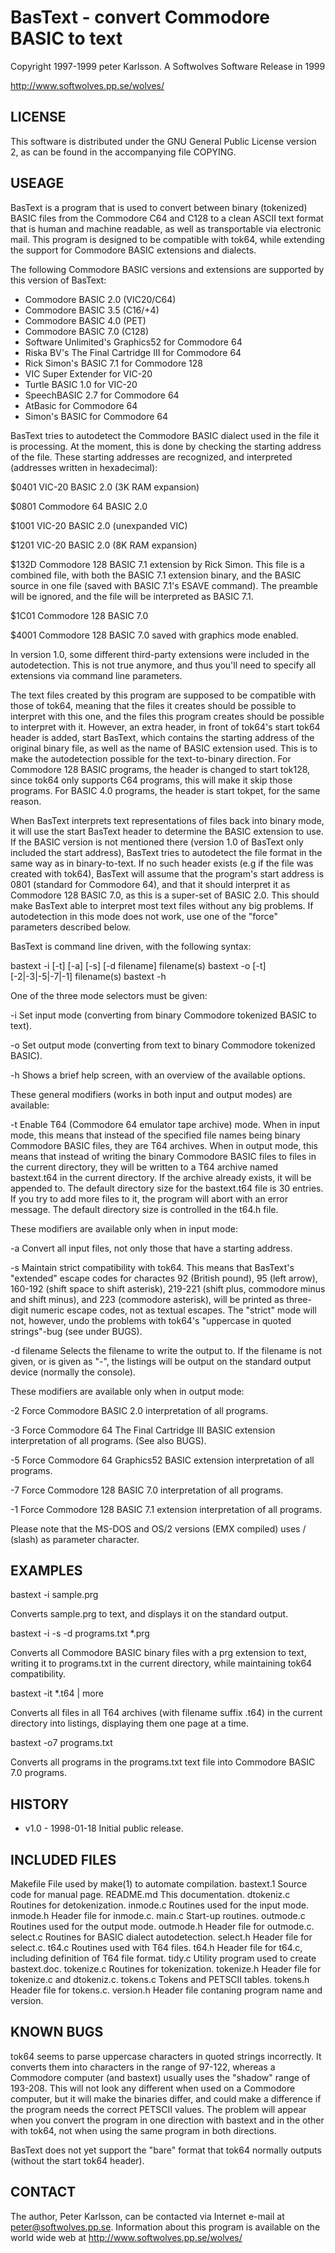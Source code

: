 BasText - convert Commodore BASIC to text
==========================================
Copyright 1997-1999 peter Karlsson.
A Softwolves Software Release in 1999

http://www.softwolves.pp.se/wolves/

LICENSE
--------

This software is distributed under the GNU General Public License version
2, as can be found in the accompanying file COPYING.

USEAGE
-------

BasText is a program that is used to convert between binary (tokenized)
BASIC files from the Commodore C64 and C128 to a clean ASCII text format
that is human and machine readable, as well as transportable via electronic
mail. This program is designed to be compatible with tok64, while extending
the support for Commodore BASIC extensions and dialects.

The following Commodore BASIC versions and extensions are supported by
this version of BasText:

* Commodore BASIC 2.0 (VIC20/C64)
* Commodore BASIC 3.5 (C16/+4)
* Commodore BASIC 4.0 (PET)
* Commodore BASIC 7.0 (C128)
* Software Unlimited's Graphics52 for Commodore 64
* Riska BV's The Final Cartridge III for Commodore 64
* Rick Simon's BASIC 7.1 for Commodore 128
* VIC Super Extender for VIC-20
* Turtle BASIC 1.0 for VIC-20
* SpeechBASIC 2.7 for Commodore 64
* AtBasic for Commodore 64
* Simon's BASIC for Commodore 64

BasText tries to autodetect the Commodore BASIC dialect used in the file it
is processing. At the moment, this is done by checking the starting address
of the file. These starting addresses are recognized, and interpreted
(addresses written in hexadecimal):

$0401  VIC-20 BASIC 2.0 (3K RAM expansion)

$0801  Commodore 64 BASIC 2.0

$1001  VIC-20 BASIC 2.0 (unexpanded VIC)

$1201  VIC-20 BASIC 2.0 (8K RAM expansion)

$132D  Commodore 128 BASIC 7.1 extension by Rick Simon. This file is a
       combined file, with both the BASIC 7.1 extension binary, and the
       BASIC source in one file (saved with BASIC 7.1's ESAVE command). The
       preamble will be ignored, and the file will be interpreted as BASIC
       7.1.

$1C01  Commodore 128 BASIC 7.0

$4001  Commodore 128 BASIC 7.0 saved with graphics mode enabled.

In version 1.0, some different third-party extensions were included in the
autodetection. This is not true anymore, and thus you'll need to specify all
extensions via command line parameters.

The text files created by this program are supposed to be compatible with
those of tok64, meaning that the files it creates should be possible to
interpret with this one, and the files this program creates should be
possible to interpret with it. However, an extra header, in front of tok64's
start tok64 header is added, start BasText, which contains the starting
address of the original binary file, as well as the name of BASIC extension
used. This is to make the autodetection possible for the text-to-binary
direction. For Commodore 128 BASIC programs, the header is changed to start
tok128, since tok64 only supports C64 programs, this will make it skip those
programs. For BASIC 4.0 programs, the header is start tokpet, for the same
reason.

When BasText interprets text representations of files back into binary mode,
it will use the start BasText header to determine the BASIC extension to
use. If the BASIC version is not mentioned there (version 1.0 of BasText
only included the start address), BasText tries to autodetect the file
format in the same way as in binary-to-text. If no such header exists (e.g
if the file was created with tok64), BasText will assume that the program's
start address is 0801 (standard for Commodore 64), and that it should
interpret it as Commodore 128 BASIC 7.0, as this is a super-set of BASIC
2.0. This should make BasText able to interpret most text files without any
big problems. If autodetection in this mode does not work, use one of the
"force" parameters described below.

BasText is command line driven, with the following syntax:

 bastext -i [-t] [-a] [-s] [-d filename] filename(s)
 bastext -o [-t] [-2|-3|-5|-7|-1] filename(s)
 bastext -h

One of the three mode selectors must be given:

-i   Set input mode (converting from binary Commodore tokenized BASIC to
     text).

-o   Set output mode (converting from text to binary Commodore tokenized
     BASIC).

-h   Shows a brief help screen, with an overview of the available options.

These general modifiers (works in both input and output modes) are
available:

-t   Enable T64 (Commodore 64 emulator tape archive) mode. When in input
     mode, this means that instead of the specified file names being binary
     Commodore BASIC files, they are T64 archives. When in output mode, this
     means that instead of writing the binary Commodore BASIC files to files
     in the current directory, they will be written to a T64 archive named
     bastext.t64 in the current directory. If the archive already exists, it
     will be appended to. The default directory size for the bastext.t64
     file is 30 entries. If you try to add more files to it, the program
     will abort with an error message. The default directory size is
     controlled in the t64.h file.

These modifiers are available only when in input mode:

-a   Convert all input files, not only those that have a starting address.

-s   Maintain strict compatibility with tok64. This means that BasText's
     "extended" escape codes for charactes 92 (British pound), 95 (left
     arrow), 160-192 (shift space to shift asterisk), 219-221 (shift plus,
     commodore minus and shift minus), and 223 (commodore asterisk), will be
     printed as three-digit numeric escape codes, not as textual escapes.
     The "strict" mode will not, however, undo the problems with tok64's
     "uppercase in quoted strings"-bug (see under BUGS).

-d filename
     Selects the filename to write the output to. If the filename is not
     given, or is given as "-", the listings will be output on the standard
     output device (normally the console).

These modifiers are available only when in output mode:

-2   Force Commodore BASIC 2.0 interpretation of all programs.

-3   Force Commodore 64 The Final Cartridge III BASIC extension
     interpretation of all programs. (See also BUGS).

-5   Force Commodore 64 Graphics52 BASIC extension interpretation of all
     programs.

-7   Force Commodore 128 BASIC 7.0 interpretation of all programs.

-1   Force Commodore 128 BASIC 7.1 extension interpretation of all programs.

Please note that the MS-DOS and OS/2 versions (EMX compiled) uses / (slash)
as parameter character.

EXAMPLES
---------

bastext -i sample.prg

Converts sample.prg to text, and displays it on the standard output.

bastext -i -s -d programs.txt *.prg

Converts all Commodore BASIC binary files with a prg extension to text,
writing it to programs.txt in the current directory, while maintaining tok64
compatibility.

bastext -it *.t64 | more

Converts all files in all T64 archives (with filename suffix .t64) in the
current directory into listings, displaying them one page at a time.

bastext -o7 programs.txt

Converts all programs in the programs.txt text file into Commodore BASIC 7.0
programs.

HISTORY
--------

* v1.0 - 1998-01-18
  Initial public release.

INCLUDED FILES
---------------

Makefile       File used by make(1) to automate compilation.
bastext.1      Source code for manual page.
README.md      This documentation.
dtokeniz.c     Routines for detokenization.
inmode.c       Routines used for the input mode.
inmode.h       Header file for inmode.c.
main.c         Start-up routines.
outmode.c      Routines used for the output mode.
outmode.h      Header file for outmode.c.
select.c       Routines for BASIC dialect autodetection.
select.h       Header file for select.c.
t64.c          Routines used with T64 files.
t64.h          Header file for t64.c, including definition of T64 file
               format.
tidy.c         Utility program used to create bastext.doc.
tokenize.c     Routines for tokenization.
tokenize.h     Header file for tokenize.c and dtokeniz.c.
tokens.c       Tokens and PETSCII tables.
tokens.h       Header file for tokens.c.
version.h      Header file contaning program name and version.

KNOWN BUGS
-----------

tok64 seems to parse uppercase characters in quoted strings incorrectly. It
converts them into characters in the range of 97-122, whereas a Commodore
computer (and bastext) usually uses the "shadow" range of 193-208. This will
not look any different when used on a Commodore computer, but it will make
the binaries differ, and could make a difference if the program needs the
correct PETSCII values. The problem will appear when you convert the program
in one direction with bastext and in the other with tok64, not when using
the same program in both directions.

BasText does not yet support the "bare" format that tok64 normally outputs
(without the start tok64 header).

CONTACT
--------

The author, Peter Karlsson, can be contacted
via Internet e-mail at peter@softwolves.pp.se. Information about this
program is available on the world wide web at
http://www.softwolves.pp.se/wolves/
